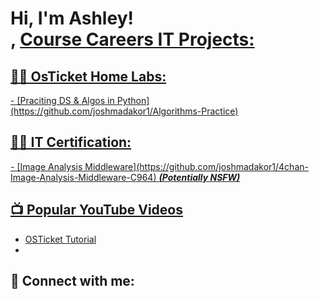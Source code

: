 
<h1>Hi, I'm Ashley! <br/><a href=></a>, <a href="https:/https://github.com/Ansams210/"https://www.linkedin.com/in/ash-sams-721376261/ 

<h2>Course Careers IT Projects:</h2>

<h2>👨‍💻 OsTicket Home Labs:</h2>
  - [Praciting DS & Algos in Python](https://github.com/joshmadakor1/Algorithms-Practice)

<h2>👨‍💻 IT Certification:</h2>
  - [Image Analysis Middleware](https://github.com/joshmadakor1/4chan-Image-Analysis-Middleware-C964) <b><i>(Potentially NSFW)</b></i>

<h2>📺 Popular YouTube Videos</h2>

- [OSTicket Tutorial](https://www.youtube.com/watch?v=a83ASGn_V_s)
-
<h2> 🤳 Connect with me:</h2>
